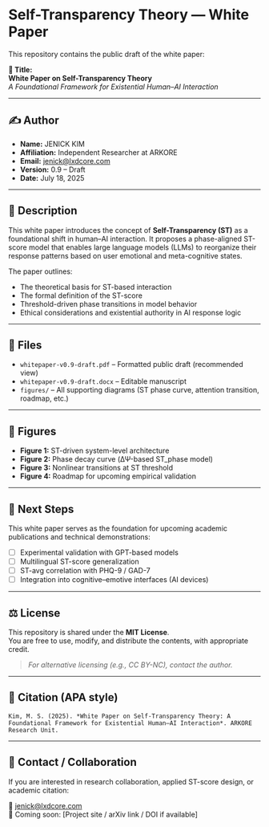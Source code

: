 # Self-Transparency Theory — White Paper

This repository contains the public draft of the white paper:

**📘 Title:**  
**White Paper on Self-Transparency Theory**  
*A Foundational Framework for Existential Human–AI Interaction*

---

## ✍️ Author

- **Name:** JENICK KIM  
- **Affiliation:** Independent Researcher at ARKORE  
- **Email:** jenick@lxdcore.com  
- **Version:** 0.9 – Draft  
- **Date:** July 18, 2025

---

## 📄 Description

This white paper introduces the concept of **Self-Transparency (ST)** as a foundational shift in human–AI interaction. It proposes a phase-aligned ST-score model that enables large language models (LLMs) to reorganize their response patterns based on user emotional and meta-cognitive states.

The paper outlines:
- The theoretical basis for ST-based interaction
- The formal definition of the ST-score
- Threshold-driven phase transitions in model behavior
- Ethical considerations and existential authority in AI response logic

---

## 📁 Files

- `whitepaper-v0.9-draft.pdf` – Formatted public draft (recommended view)
- `whitepaper-v0.9-draft.docx` – Editable manuscript
- `figures/` – All supporting diagrams (ST phase curve, attention transition, roadmap, etc.)

---

## 🧭 Figures

- **Figure 1:** ST-driven system-level architecture  
- **Figure 2:** Phase decay curve (ΔΨ-based ST_phase model)  
- **Figure 3:** Nonlinear transitions at ST threshold  
- **Figure 4:** Roadmap for upcoming empirical validation

---

## 🧪 Next Steps

This white paper serves as the foundation for upcoming academic publications and technical demonstrations:

- [ ] Experimental validation with GPT-based models  
- [ ] Multilingual ST-score generalization  
- [ ] ST-avg correlation with PHQ-9 / GAD-7  
- [ ] Integration into cognitive–emotive interfaces (AI devices)

---

## ⚖️ License

This repository is shared under the **MIT License**.  
You are free to use, modify, and distribute the contents, with appropriate credit.

> _For alternative licensing (e.g., CC BY-NC), contact the author._

---

## 🧠 Citation (APA style)

```
Kim, M. S. (2025). *White Paper on Self-Transparency Theory: A Foundational Framework for Existential Human–AI Interaction*. ARKORE Research Unit.
```

---

## 💬 Contact / Collaboration

If you are interested in research collaboration, applied ST-score design, or academic citation:

📧 jenick@lxdcore.com  
🔗 Coming soon: [Project site / arXiv link / DOI if available]
